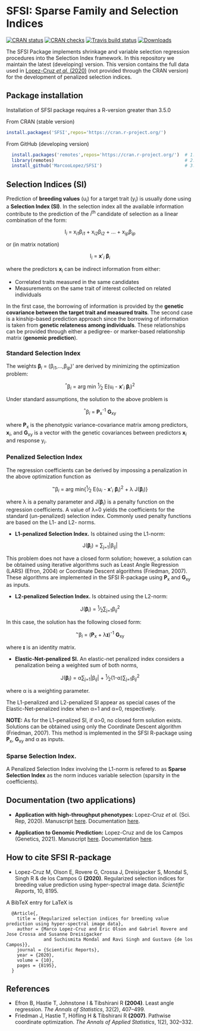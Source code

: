 # SFSI: Sparse Family and Selection Indices

[![CRAN status](https://www.r-pkg.org/badges/version/SFSI?color=green)](https://CRAN.R-project.org/package=SFSI) [![CRAN checks](https://cranchecks.info/badges/worst/SFSI)](https://cran.r-project.org/web/checks/check_results_SFSI.html) [![Travis build status](https://travis-ci.com/MarcooLopez/SFSI.svg?branch=master)](https://travis-ci.com/MarcooLopez/SFSI) [![Downloads](http://cranlogs.r-pkg.org/badges/SFSI?color=blue)](http://www.r-pkg.org/pkg/SFSI)

The SFSI Package implements shrinkage and variable selection regression procedures into the Selection Index framework. In this repository we maintain the latest (developing) version. This version contains the full data used in [Lopez-Cruz *et al.* (2020)](https://www.nature.com/articles/s41598-020-65011-2) (not provided through the CRAN version) for the development of penalized selection indices.

## Package installation

Installation of SFSI package requires a R-version greater than 3.5.0

From CRAN (stable version)
```r
install.packages('SFSI',repos='https://cran.r-project.org/')
```

From GitHub (developing version)
```r
  install.packages('remotes',repos='https://cran.r-project.org/')  # 1. install remotes
  library(remotes)                                                 # 2. load the library
  install_github('MarcooLopez/SFSI')                               # 3. install SFSI from GitHub
```

## Selection Indices (SI)

Prediction of **breeding values** (u<sub><i>i</i></sub>) for a target trait (y<sub><i>i</i></sub>) is usually done using a **Selection Index (SI)**.
In the selection index all the available information contribute to the prediction of the *i*<sup>th</sup> candidate of selection as a linear combination of the form:
<p align="center">
I<sub><i>i</i></sub> = x<sub><i>i1</i></sub>&beta;<sub><i>i1</i></sub> + x<sub><i>i2</i></sub>&beta;<sub><i>i2</i></sub> + ... + x<sub><i>ip</i></sub>&beta;<sub><i>ip</i></sub>
</p>
or (in matrix notation)
<p align="center">
I<sub><i>i</i></sub> = <b>x</b>'<sub><i>i</i></sub> <b>&beta;</b><sub><i>i</i></sub>
</p>
where the predictors <b>x</b><sub><i>i</i></sub> can be indirect information from either:

- Correlated traits measured in the same candidates
- Measurements on the same trait of interest collected on related individuals

In the first case, the borrowing of information is provided by the **genetic covariance between the target trait and measured traits**. The second case is a kinship-based prediction approach since the borrowing of information is taken from **genetic relateness among individuals**. These relationships can be provided through either a pedigree- or marker-based relationship matrix (**genomic prediction**).

### Standard Selection Index

The weights <b>&beta;</b><sub><i>i</i></sub> = (&beta;<sub><i>i1</i></sub>,...,&beta;<sub><i>ip</i></sub>)'
are derived by minimizing the optimization problem:
<p align="center">
<sup>^</sup>&beta;<sub><i>i</i></sub> = arg min <sup>1</sup>&frasl;<sub>2</sub> E(u<sub><i>i</i></sub> - <b>x</b>'<sub><i>i</i></sub> <b>&beta;</b><sub><i>i</i></sub>)<sup>2</sup>
</p>

Under standard assumptions, the solution to the above problem is
<p align="center">
<sup>^</sup>&beta;<sub><i>i</i></sub> = <b>P</b><sub>x</sub><sup>-1</sup> <b>G</b><sub>xy</sub>
</p>

where <b>P</b><sub>x</sub> is the phenotypic variance-covariance matrix among predictors, <b>x</b><sub><i>i</i></sub>, and <b>G</b><sub>xy</sub> is a vector with the genetic covariances between predictors <b>x</b><sub><i>i</i></sub> and response y<sub><i>i</i></sub>.

### Penalized Selection Index
The regression coefficients can be derived by impossing a penalization in the above optimization function as
<p align="center">
<sup>~</sup>&beta;<sub><i>i</i></sub> = arg min{<sup>1</sup>&frasl;<sub>2</sub> E(u<sub><i>i</i></sub> - <b>x</b>'<sub><i>i</i></sub> <b>&beta;</b><sub><i>i</i></sub>)<sup>2</sup> + &lambda; J(<b>&beta;</b><sub><i>i</i></sub>)}
</p>

where &lambda; is a penalty parameter and J(<b>&beta;</b><sub><i>i</i></sub>)
is a penalty function on the regression coefficients. A value of &lambda;=0 yields the coefficients for the standard (un-penalized) selection index. Commonly used penalty functions are based on the L1- and L2- norms.

* **L1-penalized Selection Index.** Is obtained using the L1-norm:
<p align="center">
J(<b>&beta;</b><sub><i>i</i></sub>) = &sum;<sub>j=1</sub>|&beta;<sub><i>ij</i></sub>|
</p>

This problem does not have a closed form solution; however, a solution can be obtained using iterative algorithms such as Least Angle Regression (LARS) (Efron, 2004) or Coordinate Descent algorithms (Friedman, 2007). These algorithms are implemented in the SFSI R-package using <b>P</b><sub>x</sub> and <b>G</b><sub>xy</sub> as inputs.

* **L2-penalized Selection Index.** Is obtained using the L2-norm:
<p align="center">
J(<b>&beta;</b><sub><i>i</i></sub>) = <sup>1</sup>&frasl;<sub>2</sub>&sum;<sub>j=1</sub>&beta;<sub><i>ij</i></sub><sup>2</sup>
</p>

In this case, the solution has the following closed form:
<p align="center">
<sup>~</sup>&beta;<sub><i>i</i></sub> = (<b>P</b><sub>x</sub> + &lambda;<b>&#618;</b>)<sup>-1</sup> <b>G</b><sub>xy</sub>
</p>

where <b>&#618;</b> is an identity matrix.

* **Elastic-Net-penalized SI.** An elastic-net penalized index considers a penalization being a weighted sum of both norms,
<p align="center">
J(<b>&beta;</b><sub><i>i</i></sub>) = &alpha;&sum;<sub>j=1</sub>|&beta;<sub><i>ij</i></sub>| + <sup>1</sup>&frasl;<sub>2</sub>(1-&alpha;)&sum;<sub>j=1</sub>&beta;<sub><i>ij</i></sub><sup>2</sup>
</p>

where &alpha; is a weighting parameter.

The L1-penalized and L2-penalized SI appear as special cases of the Elastic-Net-penalized index when &alpha;=1 and &alpha;=0, respectively.

**NOTE:** As for the L1-penalized SI, if &alpha;>0, no closed form solution exists. Solutions can be obtained using only the Coordinate Descent algorithm (Friedman, 2007). This method is implemented in the SFSI R-package using <b>P</b><sub>x</sub>, <b>G</b><sub>xy</sub> and &alpha; as inputs.

### Sparse Selection Index.
A Penalized Selection Index involving the L1-norm is refered to as **Sparse Selection Index** as the norm induces variable selection (sparsity in the coefficients).


## Documentation (two applications)
* **Application with high-throughput phenotypes:**
Lopez-Cruz *et al.* (Sci. Rep, 2020). Manuscript [here](https://www.nature.com/articles/s41598-020-65011-2). Documentation [here](http://htmlpreview.github.io/?https://github.com/MarcooLopez/SFSI/blob/master/inst/doc/PSI-documentation.html).

* **Application to Genomic Prediction:**
Lopez-Cruz and de los Campos (Genetics, 2021). Manuscript [here](https://doi.org/10.1093/genetics/iyab030). Documentation [here](http://htmlpreview.github.io/?https://github.com/MarcooLopez/SFSI/blob/master/inst/doc/SSI-documentation.html).

## How to cite SFSI R-package
* Lopez-Cruz M, Olson E, Rovere G, Crossa J, Dreisigacker S, Mondal S, Singh R & de los Campos G **(2020)**. Regularized selection indices for breeding value prediction using hyper-spectral image data. *Scientific Reports*, 10, 8195.

A BibTeX entry for LaTeX is
```
  @Article{,
    title = {Regularized selection indices for breeding value prediction using hyper-spectral image data},
    author = {Marco Lopez-Cruz and Eric Olson and Gabriel Rovere and Jose Crossa and Susanne Dreisigacker
              and Suchismita Mondal and Ravi Singh and Gustavo {de los Campos}},
    journal = {Scientific Reports},
    year = {2020},
    volume = {10},
    pages = {8195},
  }
```

## References
* Efron B, Hastie T, Johnstone I & Tibshirani R **(2004)**. Least angle regression. *The Annals of Statistics*, 32(2), 407–499.
* Friedman J, Hastie T, Höfling H & Tibshirani R **(2007)**. Pathwise coordinate optimization. *The Annals of Applied Statistics*, 1(2), 302–332.
